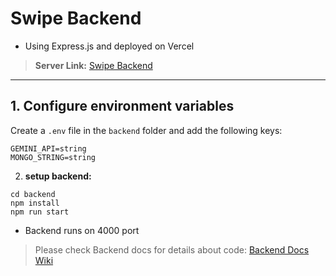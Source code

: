 # Swipe Backend

* Using Express.js and deployed on Vercel

> **Server Link:** [Swipe Backend](https://swipe-backend-hemanthsunkireddys-projects.vercel.app/)

---

## 1. Configure environment variables

Create a `.env` file in the `backend` folder and add the following keys:

```plaintext
GEMINI_API=string
MONGO_STRING=string
```

2. **setup backend:**
```
cd backend
npm install
npm run start
```
* Backend runs on 4000 port

> Please check Backend docs for details about code: [Backend Docs Wiki](https://github.com/hemanth-sunkireddy/Swipe-Invoice-Management/wiki/Backend-Docs)
